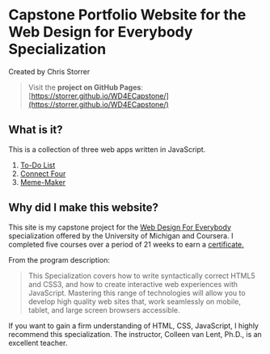 # Capstone Portfolio Website for the Web Design for Everybody Specialization
Created by Chris Storrer
>Visit the **project on GitHub Pages**: [https://storrer.github.io/WD4ECapstone/](https://storrer.github.io/WD4ECapstone/)
## What is it?
This is a collection of three web apps written in JavaScript.
1. [To-Do List](https://storrer.github.io/WD4ECapstone/index.html)
2. [Connect Four](https://storrer.github.io/WD4ECapstone/connectfour.html)
3. [Meme-Maker](https://storrer.github.io/WD4ECapstone/mememaker.html)

## Why did I make this website?
This site is my capstone project for the [Web Design For Everybody](https://www.coursera.org/specializations/web-design) specialization offered by the University of Michigan and Coursera. I completed five courses over a period of 21 weeks to earn a [certificate.](https://coursera.org/share/903617d54a9ab0e149dbd43785b8c78a)

From the program description:
>This Specialization covers how to write syntactically correct HTML5 and CSS3, and how to create interactive web experiences with JavaScript. Mastering this range of technologies will allow you to develop high quality web sites that, work seamlessly on mobile, tablet, and large screen browsers accessible.

If you want to gain a firm understanding of HTML, CSS, JavaScript, I highly recommend this specialization. The instructor, Colleen van Lent, Ph.D., is an excellent teacher.
